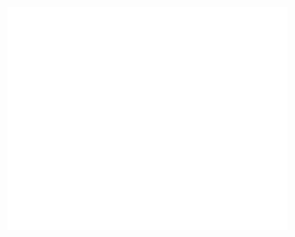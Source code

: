 <img src="https://raw.githubusercontent.com/gilang-as/gilang-as/master/magic.svg" height="400px" style="object-fit: cover"/>
